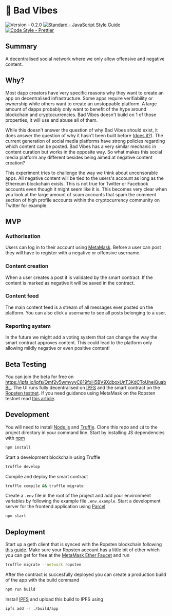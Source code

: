 # 🖕 Bad Vibes

![Version - 0.2.0](https://img.shields.io/badge/version-0.2.0-brightgreen.svg)
[![Standard - JavaScript Style Guide](https://img.shields.io/badge/code_style-standard-brightgreen.svg)](https://standardjs.com)
[![Code Style - Prettier](https://img.shields.io/badge/code_style-prettier-ff69b4.svg)](https://github.com/prettier/prettier)

## Summary

A decentralised social network where we only allow offensive and negative content.

## Why?

Most dapp creators have very specific reasons why they want to create an app on decentralised infrastructure. Some apps require verifiability or ownership while others want to create an unstoppable platform. A large amount of dapps probably only want to benefit of the hype around blockchain and cryptocurrencies. Bad Vibes doesn't build on 1 of those properties, it will use and abuse all of them.

While this doesn't answer the question of why Bad Vibes should exist, it does answer the question of why it hasn't been built before ([does it?](https://github.com/wardoost/bad-vibes/issues/1)). The current generation of social media platforms have strong policies regarding which content can be posted. Bad Vibes has a very similar mechanic in content curation but works in the opposite way. So what makes this social media platform any different besides being aimed at negative content creation?

This experiment tries to challenge the way we think about uncensorable apps. All negative content will be tied to the users's account as long as the Ethereum blockchain exists. This is not true for Twitter or Facebook accounts even though it might seem like it is. This becomes very clear when you look at the large amount of scam accounts that spam the comment section of high profile accounts within the cryptocurrency community on Twitter for example.

## MVP

### Authorisation

Users can log in to their account using [MetaMask](https://metamask.io/). Before a user can post they will have to register with a negative or offensive username.

### Content creation

When a user creates a post it is validated by the smart contract. If the content is marked as negative it will be saved in the contract.

### Content feed

The main content feed is a stream of all messages ever posted on the platform. You can also click a username to see all posts belonging to a user.

### Reporting system

In the future we might add a voting system that can change the way the smart contract approves content. This could lead to the platform only allowing mildly negative or even positive content!

## Beta Testing

You can join the beta for free  on https://ipfs.io/ipfs/Qmf2v5wmvyyC819fxH5BV9XdboxUnT3KdCToUheiQuabBL. The UI runs fully decentralised on [IPFS](https://ipfs.io/) and the smart contract on the [Ropsten testnet](https://ropsten.etherscan.io/address/0xe4ab0ef28faf00d79e1cc49fbc5e4eb316f067bf). If you need guidance using MetaMask on the Ropsten testnet read [this article](https://medium.com/@FairGameOnline/meta-mask-install-and-rosten-test-eth-request-guide-3fddf2c3df52).

## Development

You will need to install [Node.js](https://nodejs.org/) and [Truffle](http://truffleframework.com/). Clone this repo and `cd` to the project directory in your command line. Start by installing JS dependencies with [npm](https://www.npmjs.com/)

```bash
npm install
```

Start a development blockchain using Truffle

```bash
truffle develop
```

Compile and deploy the smart contract

```bash
truffle compile && truffle migrate
```

Create a `.env` file in the root of the project and add your environment variables by following the example file `.env.example`. Start a development server for the frontend application using [Parcel](https://parceljs.org/)

```bash
npm start
```

## Deployment

Start up a geth client that is synced with the Ropsten blockchain following [this guide](https://medium.com/@guccimanepunk/how-to-deploy-a-truffle-contract-to-ropsten-e2fb817870c1). Make sure your Ropsten account has a little bit of ether which you can get for free at the [MetaMask Ether Faucet](https://faucet.metamask.io/) and run

```bash
truffle migrate --network ropsten
```

After the contract is succesfully deployed you can create a production build of the app with the build command

```bash
npm run build
```

Install [IPFS](https://ipfs.io/docs/install/) and upload this build to IPFS using

```bash
ipfs add -r ./build/app
```
